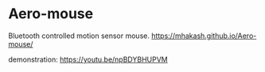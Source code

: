 # Aero-mouse
Bluetooth controlled motion sensor mouse.
https://mhakash.github.io/Aero-mouse/

demonstration: https://youtu.be/npBDYBHUPVM

